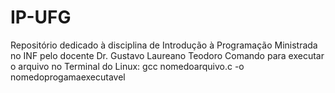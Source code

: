 # IP-UFG
Repositório dedicado à disciplina de Introdução à Programação
Ministrada no INF pelo docente Dr. Gustavo Laureano Teodoro
Comando para executar o arquivo no Terminal do Linux: gcc nomedoarquivo.c -o nomedoprogamaexecutavel
